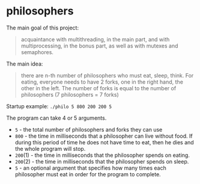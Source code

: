 # philosophers

The main goal of this project:
> acquaintance with multithreading, in the main part,
> and with multiprocessing, in the bonus part, as well as with mutexes and semaphores.

The main idea:
> there are n-th number of philosophers who must eat, sleep, think.
> For eating, everyone needs to have 2 forks, one in the right hand, the other in the left.
> The number of forks is equal to the number of philosophers (7 philosophers = 7 forks)

Startup example: `./philo 5 800 200 200 5`

The program can take 4 or 5 arguments.
* `5` - the total number of philosophers and forks they can use
* `800` - the time in milliseconds that a philosopher can live without food. If during this period of time he does not have time to eat, then he dies and the whole program will stop.
* `200`(1) - the time in milliseconds that the philosopher spends on eating.
* `200`(2) - the time in milliseconds that the philosopher spends on sleep.
* `5` - an optional argument that specifies how many times each philosopher must eat in order for the program to complete.
